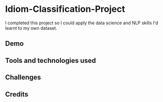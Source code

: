 # Idiom-Classification-Project
 
I completed this project so I could apply the data science and NLP skills I'd learnt to my own dataset.

## Demo

## Tools and technologies used

## Challenges

## Credits
